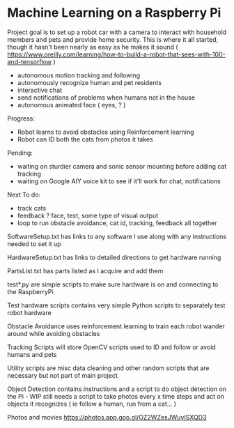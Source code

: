 # Machine Learning on a Raspberry Pi

Project goal is to set up a robot car with a camera to interact with household members and pets and provide home security. This is where it all started, though it hasn't been nearly as easy as he makes it sound ( https://www.oreilly.com/learning/how-to-build-a-robot-that-sees-with-100-and-tensorflow )

- autonomous motion tracking and following
- autonomously recognize human and pet residents
- interactive chat
- send notifications of problems when humans not in the house
- autonomous animated face ( eyes, ? ) 

Progress:
- Robot learns to avoid obstacles using Reinforcement learning
- Robot can ID both the cats from photos it takes


Pending:
- waiting on sturdier camera and sonic sensor mounting before adding cat tracking
- waiting on Google AIY voice kit to see if it'll work for chat, notifications


Next To do:
- track cats
- feedback ? face, text, some type of visual output
- loop to run obstacle avoidance, cat id, tracking, feedback all together


SoftwareSetup.txt has links to any software I use along with any instructions needed to set it up

HardwareSetup.txt has links to detailed directions to get hardware running

PartsList.txt has parts listed as I acquire and add them

test*.py are simple scripts to make sure hardware is on and connecting to the RaspberryPi

Test hardware scripts contains very simple Python scripts to separately test robot hardware

Obstacle Avoidance uses reinforcement learning to train each robot wander around while avoiding obstacles

Tracking Scripts will store OpenCV scripts used to ID and follow or avoid humans and pets

Utility scripts are misc data cleaning and other random scripts that are necessary but not part of main project

Object Detection contains instructions and a script to do object detection on the Pi - WIP still needs a script to take photos every x time steps and act on objects it recognizes ( ie follow a human, run from a cat... )


Photos and movies
https://photos.app.goo.gl/OZ2WZesJWuyISXQD3

